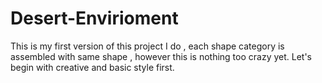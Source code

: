 # Desert-Envirioment
This is my first version of this project I do , each shape category is assembled with same shape , however this is nothing too crazy yet. Let's begin with creative and basic style first.
